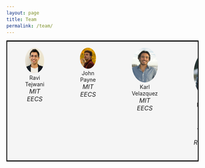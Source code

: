 ```yaml
---
layout: page
title: Team
permalink: /team/
---
```


<table cellpadding="" style="border-collapse: collapse; width: 100%; border: 2px solid black;">
    <tr>
        <td style="vertical-align:top; background-color: #f5f5f5;">
                <figure>
                    <img src="/assets/images/team/ravi.png" alt="" width="100%" style="border-radius: 60%;">
                    <figcaption style="text-align: center;">Ravi Tejwani<br/><span style="font-size:medium; font-weight:normal; font-style: italic; ">MIT EECS</span></figcaption>
                </figure>
        </td>
        <td style="vertical-align:top; background-color: #f5f5f5;">
                <figure>
                    <img src="/assets/images/team/john.jpg" alt="" width="100%" style="border-radius: 60%;">
                    <figcaption style="text-align: center;">John Payne<br/> <span style="font-size:medium; font-weight:normal; font-style: italic;">MIT EECS</span></figcaption>
                </figure>
        </td>
        <td style="vertical-align:top; background-color: #f5f5f5;">
                <figure>
                    <img src="/assets/images/team/karl.jpg" alt="" width="100%" style="border-radius: 60%;">
                    <figcaption style="text-align: center;">Karl Velazquez<br/> <span style="font-size:medium; font-weight:normal; font-style: italic;">MIT EECS</span></figcaption>
                </figure>
        </td>
        <td style="vertical-align:top; background-color: #f5f5f5;">
                <figure>
                    <img src="/assets/images/team/paolo.jpg" alt="" width="100%" style="border-radius: 60%;">
                    <figcaption style="text-align: center;">Paolo Bonato<br/> <span style="font-size:medium; font-weight:normal; font-style: italic;">Harvard Medical School and Spaulding Rehabilitation Hospital</span></figcaption>
                </figure>
        </td>
        <td style="vertical-align:top; background-color: #f5f5f5;">
                <figure>
                    <img src="/assets/images/team/asada.jpg" alt="" width="100%" style="border-radius: 60%;">
                    <figcaption style="text-align: center;">Harry Asada<br/> <span style="font-size:medium; font-weight:normal; font-style: italic;">MIT Meche</span></figcaption>
                </figure>
        </td>
    </tr>
</table>